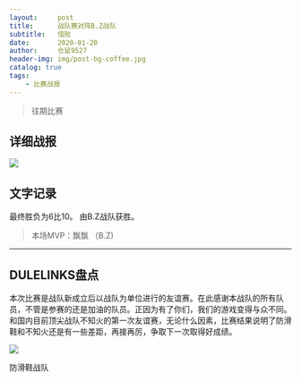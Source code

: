 ```yaml
---
layout:     post
title:      战队赛对阵B.Z战队
subtitle:   惜败
date:       2020-01-20
author:     仓鼠9527
header-img: img/post-bg-coffee.jpg
catalog: true
tags:
    - 比赛战报
---
```

>往期比赛


## 详细战报

![](https://ftp.bmp.ovh/imgs/2020/02/1e457aded2194562.jpg)





## 文字记录

最终胜负为6比10。
由B.Z战队获胜。

>本场MVP：飘飘    （B.Z)   

----

## DULELINKS盘点




本次比赛是战队新成立后以战队为单位进行的友谊赛。在此感谢本战队的所有队员，不管是参赛的还是加油的队员。正因为有了你们，我们的游戏变得与众不同。
<br/>
和国内目前顶尖战队不知火的第一次友谊赛，无论什么因素，比赛结果说明了防滑鞋和不知火还是有一些差距，再接再厉，争取下一次取得好成绩。

![](https://ftp.bmp.ovh/imgs/2020/02/cf68a58bd43dd722.png)



防滑鞋战队
